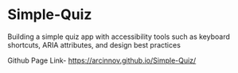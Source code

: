 # Simple-Quiz
Building a simple quiz app with accessibility tools such as keyboard shortcuts, ARIA attributes, and design best practices

Github Page Link- https://arcinnov.github.io/Simple-Quiz/
